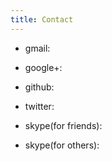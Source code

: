 ```yaml
---
title: Contact
---
```


* gmail: <a href="mailto:lmdexpr@gmail.com"><i class="uk-icon-envelope"></i></a>

* google+: <a href="http://gplus.to/lmdexpr"><i class="uk-icon-google-plus"></i></a>

* github: <a href="https://github.com/lmdexpr"><i class="uk-icon-github"></i></a>

* twitter: <a href="https://twitter.com/lmdexpr"><i class="uk-icon-twitter"></i></a>

* skype(for friends): <a href="skype:sakuraprpr"><i class="ui-icon-skype"></i></a>

* skype(for others): <a href="skype:lmdexpr"><i class="ui-icon-skype"></i></a>
